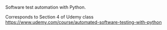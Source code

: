 Software test automation with Python.

Corresponds to Section 4 of Udemy class https://www.udemy.com/course/automated-software-testing-with-python
